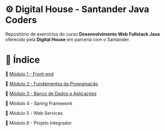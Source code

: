 # :gear: Digital House - Santander Java Coders

Repositório de exercícios do curso **Desenvolvimento Web Fullstack Java** oferecido pela **Digital House** em parceria com o Santander.


# :floppy_disk: Índice


:pushpin: [Módulo 1 - Front-end](https://github.com/majutre/exercicios-dh/tree/master/modulo-01)

:pushpin: [Módulo 2 - Fundamentos da Programação](https://github.com/majutre/exercicios-dh/tree/master/modulo-02)

:pushpin: [Módulo 3 - Banco de Dados e Aplicações](https://github.com/majutre/exercicios-dh/tree/master/modulo-03)

:pushpin: Módulo 4 - Spring Framework

:pushpin: Módulo 5 - Web Services

:pushpin: Módulo 6 - Projeto Integrador